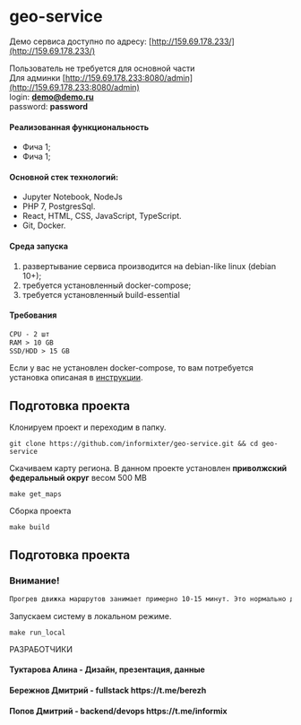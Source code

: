 # geo-service
Демо сервиса доступно по адресу: [http://159.69.178.233/](http://159.69.178.233/)

Пользователь не требуется для основной части<br>
Для админки [http://159.69.178.233:8080/admin](http://159.69.178.233:8080/admin) <br>
login: **demo@demo.ru**<br>
password: **password**

<h4>Реализованная функциональность</h4>
<ul>
    <li>Фича 1;</li>
    <li>Фича 1;</li>
</ul> 

<h4>Основной стек технологий:</h4>
<ul>
    <li>Jupyter Notebook, NodeJs</li>
	<li>PHP 7, PostgresSql.</li>
	<li>React, HTML, CSS, JavaScript, TypeScript.</li>
	<li>Git, Docker.</li>
 </ul>

#### Среда запуска
1) развертывание сервиса производится на debian-like linux (debian 10+);
2) требуется установленный docker-compose;
3) требуется установленный build-essential
#### Требования
```markdown
CPU - 2 шт
RAM > 10 GB
SSD/HDD > 15 GB
```
Если у вас не установлен docker-compose, то вам потребуется установка описаная в [инструкции](DOCKER.md).



## Подготовка проекта

Клонируем проект и переходим в папку.
```shell
git clone https://github.com/informixter/geo-service.git && cd geo-service
```
Скачиваем карту региона. В данном проекте установлен **приволжский федеральный округ** весом 500 MB
```shell
make get_maps
```

Сборка проекта
```shell
make build
```

## Подготовка проекта
### Внимание!
```markdown
Прогрев движка маршрутов занимает примерно 10-15 минут. Это нормально для такого кол-ва данных.
```
Запускаем систему в локальном режиме.
```shell
make run_local
```

РАЗРАБОТЧИКИ
<h4>Туктарова Алина - Дизайн, презентация, данные</h4>
<h4>Бережнов Дмитрий - fullstack https://t.me/berezh </h4>
<h4>Попов Дмитрий  - backend/devops https://t.me/informix </h4>
